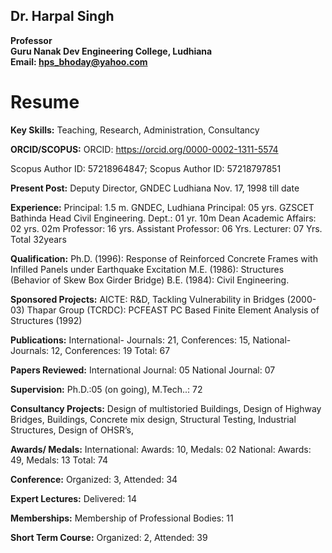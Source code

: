 ## Dr. Harpal Singh
**Professor**  
**Guru Nanak Dev Engineering College, Ludhiana**  
**Email: hps_bhoday@yahoo.com**

# Resume

**Key Skills:**
Teaching, Research, Administration, Consultancy

**ORCID/SCOPUS:**
ORCID: https://orcid.org/0000-0002-1311-5574

Scopus Author ID: 57218964847;
Scopus Author ID: 57218797851

**Present Post:**
Deputy Director, GNDEC Ludhiana Nov. 17, 1998 till date

**Experience:**
Principal: 1.5 m. GNDEC, Ludhiana
Principal: 05 yrs. GZSCET Bathinda
Head Civil Engineering. Dept.: 01 yr. 10m
Dean Academic Affairs: 02 yrs. 02m
Professor: 16 yrs.
Assistant Professor: 06 Yrs.
Lecturer: 07 Yrs.                                          
Total 32years

**Qualification:**
Ph.D. (1996): Response of Reinforced Concrete Frames with Infilled Panels under Earthquake Excitation
M.E. (1986): Structures (Behavior of Skew Box Girder Bridge)
B.E. (1984): Civil Engineering.

**Sponsored Projects:**
AICTE: R&D, Tackling Vulnerability in Bridges (2000-03)
Thapar Group (TCRDC): PCFEAST PC Based Finite Element Analysis of Structures (1992)

**Publications:** International- Journals: 21, Conferences: 15, National- Journals: 12, Conferences: 19
        Total: 67

**Papers Reviewed:**
International Journal: 05
National Journal: 07

**Supervision:** Ph.D.:05 (on going), M.Tech..: 72

**Consultancy Projects:**
Design of multistoried Buildings, Design of Highway Bridges, Buildings, Concrete mix design, Structural Testing, Industrial Structures, Design of OHSR’s,

**Awards/ Medals:**
International:  Awards: 10, Medals: 02
National: Awards: 49, Medals: 13
Total: 74

**Conference:**
Organized: 3, Attended: 34

**Expert Lectures:**
Delivered: 14

**Memberships:**
Membership of Professional Bodies: 11

**Short Term Course:**
Organized:  2, Attended:  39
